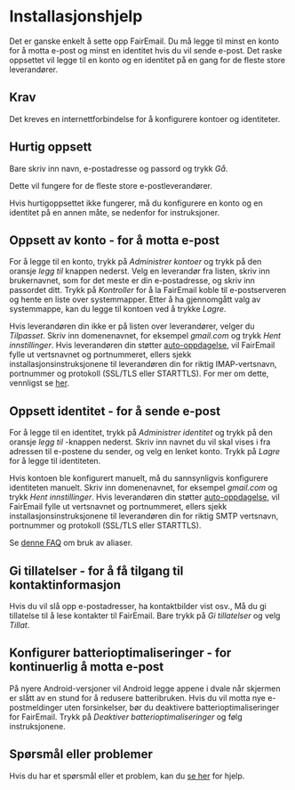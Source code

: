 # Installasjonshjelp

Det er ganske enkelt å sette opp FairEmail. Du må legge til minst en konto for å motta e-post og minst en identitet hvis du vil sende e-post. Det raske oppsettet vil legge til en konto og en identitet på en gang for de fleste store leverandører.

## Krav

Det kreves en internettforbindelse for å konfigurere kontoer og identiteter.

## Hurtig oppsett

Bare skriv inn navn, e-postadresse og passord og trykk *Gå*.

Dette vil fungere for de fleste store e-postleverandører.

Hvis hurtigoppsettet ikke fungerer, må du konfigurere en konto og en identitet på en annen måte, se nedenfor for instruksjoner.

## Oppsett av konto - for å motta e-post

For å legge til en konto, trykk på *Administrer kontoer* og trykk på den oransje *legg til* knappen nederst. Velg en leverandør fra listen, skriv inn brukernavnet, som for det meste er din e-postadresse, og skriv inn passordet ditt. Trykk på *Kontroller* for å la FairEmail koble til e-postserveren og hente en liste over systemmapper. Etter å ha gjennomgått valg av systemmappe, kan du legge til kontoen ved å trykke *Lagre*.

Hvis leverandøren din ikke er på listen over leverandører, velger du *Tilpasset*. Skriv inn domenenavnet, for eksempel *gmail.com* og trykk *Hent innstillinger*. Hvis leverandøren din støtter [auto-oppdagelse](https://tools.ietf.org/html/rfc6186), vil FairEmail fylle ut vertsnavnet og portnummeret, ellers sjekk installasjonsinstruksjonene til leverandøren din for riktig IMAP-vertsnavn, portnummer og protokoll (SSL/TLS eller STARTTLS). For mer om dette, vennligst se [her](https://github.com/M66B/FairEmail/blob/master/FAQ.md#authorizing-accounts).

## Oppsett identitet - for å sende e-post

For å legge til en identitet, trykk på *Administrer identitet* og trykk på den oransje *legg til* -knappen nederst. Skriv inn navnet du vil skal vises i fra adressen til e-postene du sender, og velg en lenket konto. Trykk på *Lagre* for å legge til identiteten.

Hvis kontoen ble konfigurert manuelt, må du sannsynligvis konfigurere identiteten manuelt. Skriv inn domenenavnet, for eksempel *gmail.com* og trykk *Hent innstillinger*. Hvis leverandøren din støtter [auto-oppdagelse](https://tools.ietf.org/html/rfc6186), vil FairEmail fylle ut vertsnavnet og portnummeret, ellers sjekk installasjonsinstruksjonene til leverandøren din for riktig SMTP vertsnavn, portnummer og protokoll (SSL/TLS eller STARTTLS).

Se [denne FAQ](https://github.com/M66B/FairEmail/blob/master/FAQ.md#FAQ9) om bruk av aliaser.

## Gi tillatelser - for å få tilgang til kontaktinformasjon

Hvis du vil slå opp e-postadresser, ha kontaktbilder vist osv., Må du gi tillatelse til å lese kontakter til FairEmail. Bare trykk på *Gi tillatelser* og velg *Tillat*.

## Konfigurer batterioptimaliseringer - for kontinuerlig å motta e-post

På nyere Android-versjoner vil Android legge appene i dvale når skjermen er slått av en stund for å redusere batteribruken. Hvis du vil motta nye e-postmeldinger uten forsinkelser, bør du deaktivere batterioptimaliseringer for FairEmail. Trykk på *Deaktiver batterioptimaliseringer* og følg instruksjonene.

## Spørsmål eller problemer

Hvis du har et spørsmål eller et problem, kan du [se her](https://github.com/M66B/FairEmail/blob/master/FAQ.md) for hjelp.